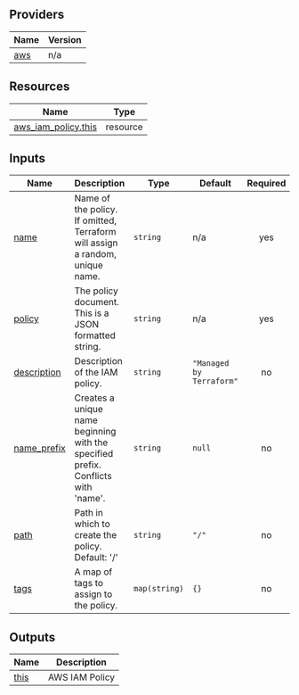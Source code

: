 <!-- BEGIN_TF_DOCS -->


## Providers

| Name | Version |
|------|---------|
| <a name="provider_aws"></a> [aws](#provider\_aws) | n/a |

## Resources

| Name | Type |
|------|------|
| [aws_iam_policy.this](https://registry.terraform.io/providers/hashicorp/aws/latest/docs/resources/iam_policy) | resource |

## Inputs

| Name | Description | Type | Default | Required |
|------|-------------|------|---------|:--------:|
| <a name="input_name"></a> [name](#input\_name) | Name of the policy. If omitted, Terraform will assign a random, unique name. | `string` | n/a | yes |
| <a name="input_policy"></a> [policy](#input\_policy) | The policy document. This is a JSON formatted string. | `string` | n/a | yes |
| <a name="input_description"></a> [description](#input\_description) | Description of the IAM policy. | `string` | `"Managed by Terraform"` | no |
| <a name="input_name_prefix"></a> [name\_prefix](#input\_name\_prefix) | Creates a unique name beginning with the specified prefix. Conflicts with 'name'. | `string` | `null` | no |
| <a name="input_path"></a> [path](#input\_path) | Path in which to create the policy. Default: '/' | `string` | `"/"` | no |
| <a name="input_tags"></a> [tags](#input\_tags) | A map of tags to assign to the policy. | `map(string)` | `{}` | no |

## Outputs

| Name | Description |
|------|-------------|
| <a name="output_this"></a> [this](#output\_this) | AWS IAM Policy |
<!-- END_TF_DOCS -->
